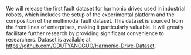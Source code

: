 We will release the first fault dataset for harmonic drives used in industrial robots, which includes the setup of the experimental platform and the composition of the multimodal fault dataset. This dataset is sourced from the front lines of enterprises, making it particularly valuable. It will greatly facilitate further research by providing significant convenience to researchers. Dataset is available at https://github.com/GDUTYANGGUO/Harmonic-Drive-Dataset.
